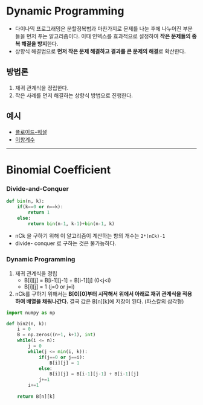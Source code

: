 # Dynamic Programming
* 다이나믹 프로그래밍은 분할정복법과 마찬가지로 문제를 나눈 후에 나누어진 부분들을 먼저 푸는 알고리즘이다. 이때 인덱스를 효과적으로 설정하여 **작은 문제들의 중복 해결을 방지**한다.
* 상향식 해결법으로 **먼저 작은 문제 해결하고 결과를 큰 문제의 해결**로 확산한다.

## 방법론
1. 재귀 관계식을 정립한다.
2. 작은 사례를 먼저 해결하는 상향식 방법으로 진행한다.

## 예시
* [플로이드-워셜](https://github.com/2017100898/TIL/blob/main/Algorithm/study/floyd_warshall_algorithm.md)
* [이항계수](#Binomial-Coefficient)

---

# Binomial Coefficient
### Divide-and-Conquer
```python
def bin(n, k):
    if(k==0 or n==k):
        return 1
    else:
        return bin(n-1, k-1)+bin(n-1, k)
```

* nCk 을 구하기 위해 이 알고리즘이 계산하는 항의 개수는 `2*(nCk)-1`
* divide- conquer 로 구하는 것은 불가능하다.

### Dynamic Programming
1. 재귀 관계식을 정립
	* B[i][j] = B[i-1][j-1] + B[i-1][j]  (0<j<i)
	* B[i][j] = 1 (j=0 or j=i)
2. nCk를 구하기 위해서는 **B[0][0]부터 시작해서 위에서 아래로 재귀 관계식을 적용하여 배열을 채워나간다.** 결국 값은 B[n][k]에 저장이 된다. (파스칼의 삼각형)

```python
import numpy as np

def bin2(n, k):
    i = 0
    B = np.zeros((n+1, k+1), int)
    while(i <= n):
        j = 0
        while(j <= min(i, k)):
            if(j==0 or j==i):
                B[i][j] = 1
            else:
                B[i][j] = B[i-1][j-1] + B[i-1][j]
            j+=1
        i+=1
        
    return B[n][k]
```

